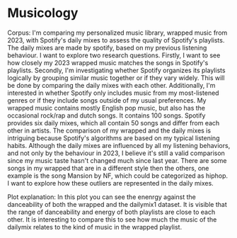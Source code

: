 # Musicology
Corpus:
I'm comparing my personalized music library, wrapped music from 2023, with Spotify's daily mixes to assess the quality of Spotify's playlists. The daily mixes are made by spotify, based on my previous listening behaviour. I want to explore two research questions. Firstly, I want to see how closely my 2023 wrapped music matches the songs in Spotify's playlists. Secondly, I'm investigating whether Spotify organizes its playlists logically by grouping similar music together or if they vary widely. This will be done by comparing the daily mixes with each other. Additionally, I'm interested in whether Spotify only includes music from my most-listened genres or if they include songs outside of my usual preferences. My wrapped music contains mostly English pop music, but also has the occasional rock/rap and dutch songs. It contains 100 songs. Spotify provides six daily mixes, which all contain 50 songs and differ from each other in artists. The comparison of my wrapped and the daily mixes is intriguing because Spotify's algorithms are based on my typical listening habits. Although the daily mixes are influenced by all my listening behaviors, and not only by the behaviour in 2023, I believe it's still a valid comparison since my music taste hasn't changed much since last year. There are some songs in my wrapped that are in a different style then the others, one example is the song Mansion by NF, which could be categorized as hiphop. I want to explore how these outliers are represented in the daily mixes.

Plot explanation:
In this plot you can see the enenrgy against the danceability of both the wrapped and the dailymix1 dataset. It is visible that the range of danceability and energy of both playlists are close to each other. It is interesting to compare this to see how much the music of the dailymix relates to the kind of music in the wrapped playlist. 
